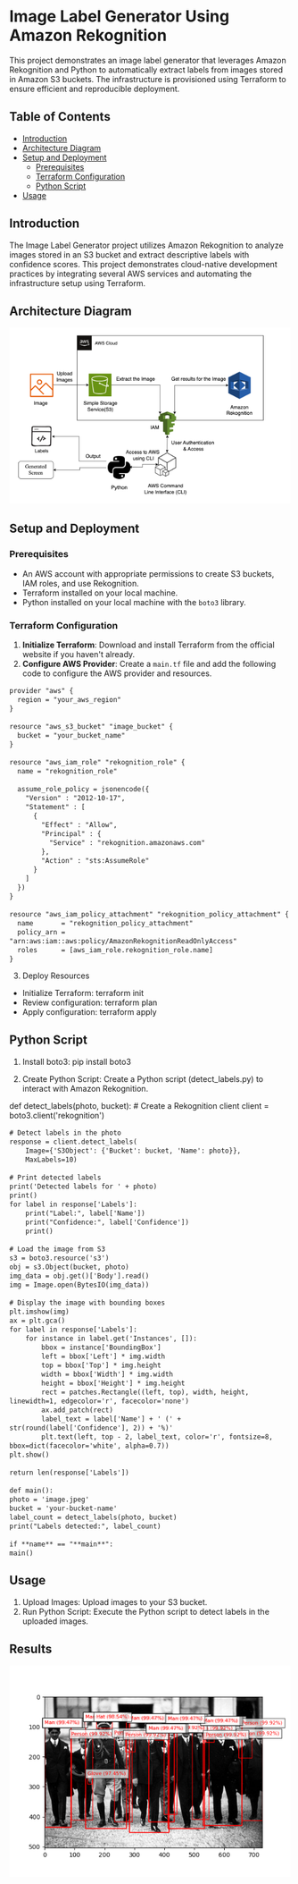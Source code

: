 # Image Label Generator Using Amazon Rekognition

This project demonstrates an image label generator that leverages Amazon Rekognition and Python to automatically extract labels from images stored in Amazon S3 buckets. The infrastructure is provisioned using Terraform to ensure efficient and reproducible deployment.

## Table of Contents

- [Introduction](#introduction)
- [Architecture Diagram](#architecture-diagram)
- [Setup and Deployment](#setup-and-deployment)
  - [Prerequisites](#prerequisites)
  - [Terraform Configuration](#terraform-configuration)
  - [Python Script](#python-script)
- [Usage](#usage)

## Introduction

The Image Label Generator project utilizes Amazon Rekognition to analyze images stored in an S3 bucket and extract descriptive labels with confidence scores. This project demonstrates cloud-native development practices by integrating several AWS services and automating the infrastructure setup using Terraform.

## Architecture Diagram

![Architecture Diagram](./Amazon%20Rekognition%20Architectural%20Diagram.png)

## Setup and Deployment

### Prerequisites

- An AWS account with appropriate permissions to create S3 buckets, IAM roles, and use Rekognition.
- Terraform installed on your local machine.
- Python installed on your local machine with the `boto3` library.

### Terraform Configuration

1. **Initialize Terraform**: Download and install Terraform from the official website if you haven't already.
2. **Configure AWS Provider**: Create a `main.tf` file and add the following code to configure the AWS provider and resources.

```hcl
provider "aws" {
  region = "your_aws_region"
}

resource "aws_s3_bucket" "image_bucket" {
  bucket = "your_bucket_name"
}

resource "aws_iam_role" "rekognition_role" {
  name = "rekognition_role"

  assume_role_policy = jsonencode({
    "Version" : "2012-10-17",
    "Statement" : [
      {
        "Effect" : "Allow",
        "Principal" : {
          "Service" : "rekognition.amazonaws.com"
        },
        "Action" : "sts:AssumeRole"
      }
    ]
  })
}

resource "aws_iam_policy_attachment" "rekognition_policy_attachment" {
  name       = "rekognition_policy_attachment"
  policy_arn = "arn:aws:iam::aws:policy/AmazonRekognitionReadOnlyAccess"
  roles      = [aws_iam_role.rekognition_role.name]
}
```

3. Deploy Resources

- Initialize Terraform: terraform init
- Review configuration: terraform plan
- Apply configuration: terraform apply

## Python Script

1. Install boto3:
   pip install boto3

2. Create Python Script: Create a Python script (detect_labels.py) to interact with Amazon Rekognition.

def detect_labels(photo, bucket): # Create a Rekognition client
client = boto3.client('rekognition')

    # Detect labels in the photo
    response = client.detect_labels(
        Image={'S3Object': {'Bucket': bucket, 'Name': photo}},
        MaxLabels=10)

    # Print detected labels
    print('Detected labels for ' + photo)
    print()
    for label in response['Labels']:
        print("Label:", label['Name'])
        print("Confidence:", label['Confidence'])
        print()

    # Load the image from S3
    s3 = boto3.resource('s3')
    obj = s3.Object(bucket, photo)
    img_data = obj.get()['Body'].read()
    img = Image.open(BytesIO(img_data))

    # Display the image with bounding boxes
    plt.imshow(img)
    ax = plt.gca()
    for label in response['Labels']:
        for instance in label.get('Instances', []):
            bbox = instance['BoundingBox']
            left = bbox['Left'] * img.width
            top = bbox['Top'] * img.height
            width = bbox['Width'] * img.width
            height = bbox['Height'] * img.height
            rect = patches.Rectangle((left, top), width, height, linewidth=1, edgecolor='r', facecolor='none')
            ax.add_patch(rect)
            label_text = label['Name'] + ' (' + str(round(label['Confidence'], 2)) + '%)'
            plt.text(left, top - 2, label_text, color='r', fontsize=8, bbox=dict(facecolor='white', alpha=0.7))
    plt.show()

    return len(response['Labels'])

    def main():
    photo = 'image.jpeg'
    bucket = 'your-bucket-name'
    label_count = detect_labels(photo, bucket)
    print("Labels detected:", label_count)

    if **name** == "**main**":
    main()

## Usage

1. Upload Images: Upload images to your S3 bucket.
2. Run Python Script: Execute the Python script to detect labels in the uploaded images.

## Results

![Results](./Figures/Figure_3.png)

